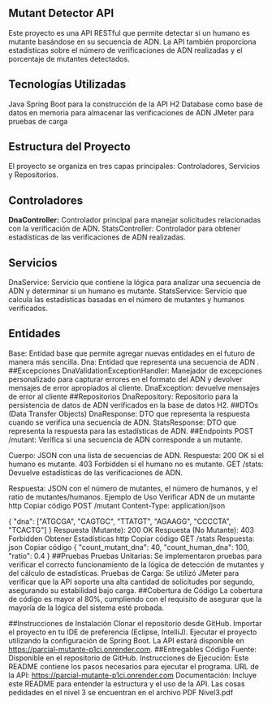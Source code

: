 ## Mutant Detector API
Este proyecto es una API RESTful que permite detectar si un humano es mutante basándose en su secuencia de ADN. La API también proporciona estadísticas sobre el número de verificaciones de ADN realizadas y el porcentaje de mutantes detectados.

## Tecnologías Utilizadas
Java
Spring Boot para la construcción de la API
H2 Database como base de datos en memoria para almacenar las verificaciones de ADN
JMeter para pruebas de carga
## Estructura del Proyecto
El proyecto se organiza en tres capas principales: Controladores, Servicios y Repositorios.

## Controladores
**DnaController:** Controlador principal para manejar solicitudes relacionadas con la verificación de ADN.
StatsController: Controlador para obtener estadísticas de las verificaciones de ADN realizadas.
## Servicios
DnaService: Servicio que contiene la lógica para analizar una secuencia de ADN y determinar si un humano es mutante.
StatsService: Servicio que calcula las estadísticas basadas en el número de mutantes y humanos verificados.
## Entidades
Base: Entidad base que permite agregar nuevas entidades en el futuro de manera más sencilla.
Dna: Entidad que representa una secuencia de ADN .
##Excepciones
DnaValidationExceptionHandler: Manejador de excepciones personalizado para capturar errores en el formato del ADN y devolver mensajes de error apropiados al cliente.
DnaException: devuelve mensajes de error al cliente
##Repositorios
DnaRepository: Repositorio para la persistencia de datos de ADN verificados en la base de datos H2.
##DTOs (Data Transfer Objects)
DnaResponse: DTO que representa la respuesta cuando se verifica una secuencia de ADN.
StatsResponse: DTO que representa la respuesta para las estadísticas de ADN.
##Endpoints
POST /mutant: Verifica si una secuencia de ADN corresponde a un mutante.

Cuerpo: JSON con una lista de secuencias de ADN.
Respuesta:
200 OK si el humano es mutante.
403 Forbidden si el humano no es mutante.
GET /stats: Devuelve estadísticas de las verificaciones de ADN.

Respuesta: JSON con el número de mutantes, el número de humanos, y el ratio de mutantes/humanos.
Ejemplo de Uso
Verificar ADN de un mutante
http
Copiar código
POST /mutant
Content-Type: application/json

{
  "dna": ["ATGCGA", "CAGTGC", "TTATGT", "AGAAGG", "CCCCTA", "TCACTG"]
}
Respuesta (Mutante): 200 OK
Respuesta (No Mutante): 403 Forbidden
Obtener Estadísticas
http
Copiar código
GET /stats
Respuesta:
json
Copiar código
{
  "count_mutant_dna": 40,
  "count_human_dna": 100,
  "ratio": 0.4
}
##Pruebas
Pruebas Unitarias: Se implementaron pruebas para verificar el correcto funcionamiento de la lógica de detección de mutantes y del cálculo de estadísticas.
Pruebas de Carga: Se utilizó JMeter para verificar que la API soporte una alta cantidad de solicitudes por segundo, asegurando su estabilidad bajo carga.
##Cobertura de Código
La cobertura de código es mayor al 80%, cumpliendo con el requisito de asegurar que la mayoría de la lógica del sistema esté probada.


##Instrucciones de Instalación
Clonar el repositorio desde GitHub.
Importar el proyecto en tu IDE de preferencia (Eclipse, IntelliJ).
Ejecutar el proyecto utilizando la configuración de Spring Boot.
La API estará disponible en https://parcial-mutante-p1ci.onrender.com.
##Entregables
Código Fuente: Disponible en el repositorio de GitHub.
Instrucciones de Ejecución: Este README contiene los pasos necesarios para ejecutar el programa.
URL de la API: https://parcial-mutante-p1ci.onrender.com
Documentación: Incluye este README para entender la estructura y el uso de la API.
Las cosas pedidades en el nivel 3 se encuentran en el archivo PDF  Nivel3.pdf
